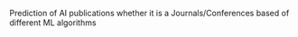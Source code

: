 Prediction of AI publications whether it is a Journals/Conferences based of different ML algorithms
